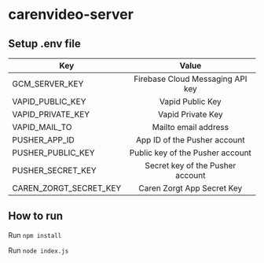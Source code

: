 # carenvideo-server

## Setup .env file
| Key                     | Value                             |
| ----------------------- |:---------------------------------:|
| GCM_SERVER_KEY          | Firebase Cloud Messaging API key  |
| VAPID_PUBLIC_KEY        | Vapid Public Key                  |
| VAPID_PRIVATE_KEY       | Vapid Private Key                 |
| VAPID_MAIL_TO           | Mailto email address              |
| PUSHER_APP_ID           | App ID of the Pusher account      |
| PUSHER_PUBLIC_KEY       | Public key of the Pusher account  |
| PUSHER_SECRET_KEY       | Secret key of the Pusher account  |
| CAREN_ZORGT_SECRET_KEY  | Caren Zorgt App Secret Key        |

## How to run
Run `npm install`

Run `node index.js`